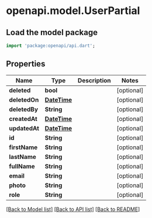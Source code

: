# openapi.model.UserPartial

## Load the model package
```dart
import 'package:openapi/api.dart';
```

## Properties
Name | Type | Description | Notes
------------ | ------------- | ------------- | -------------
**deleted** | **bool** |  | [optional] 
**deletedOn** | [**DateTime**](DateTime.md) |  | [optional] 
**deletedBy** | **String** |  | [optional] 
**createdAt** | [**DateTime**](DateTime.md) |  | [optional] 
**updatedAt** | [**DateTime**](DateTime.md) |  | [optional] 
**id** | **String** |  | [optional] 
**firstName** | **String** |  | [optional] 
**lastName** | **String** |  | [optional] 
**fullName** | **String** |  | [optional] 
**email** | **String** |  | [optional] 
**photo** | **String** |  | [optional] 
**role** | **String** |  | [optional] 

[[Back to Model list]](../README.md#documentation-for-models) [[Back to API list]](../README.md#documentation-for-api-endpoints) [[Back to README]](../README.md)


